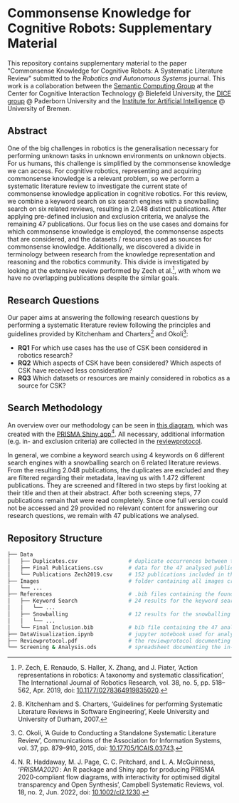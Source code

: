 # Commonsense Knowledge for Cognitive Robots: Supplementary Material

This repository contains supplementary material to the paper "Commonsense Knowledge for Cognitive Robots: A Systematic Literature Review" submitted to the *Robotics and Autonomous Systems* journal.
This work is a collaboration between the [Semantic Computing Group](https://www.uni-bielefeld.de/fakultaeten/technische-fakultaet/arbeitsgruppen/semantic-computing/) at the Center for Cognitive Interaction Technology @ Bielefeld University, the [DICE group](https://dice-research.org/) @ Paderborn University and the [Institute for Artificial Intelligence](https://ai.uni-bremen.de/) @ University of Bremen.

## Abstract

One of the big challenges in robotics is the generalisation necessary for performing unknown tasks in unknown environments on unknown objects.
For us humans, this challenge is simplified by the commonsense knowledge we can access.
For cognitive robotics, representing and acquiring commonsense knowledge is a relevant problem, so we perform a systematic literature review to investigate the current state of commonsense knowledge application in cognitive robotics.
For this review, we combine a keyword search on six search engines with a snowballing search on six related reviews, resulting in 2.048 distinct publications.
After applying pre-defined inclusion and exclusion criteria, we analyse the remaining 47 publications. 
Our focus lies on the use cases and domains for which  commonsense knowledge is employed, the commonsense aspects that are considered, and the datasets / resources used as sources for  commonsense knowledge.
Additionally, we discovered a divide in terminology between research from the knowledge representation and reasoning and the robotics community. 
This divide is investigated by looking at the extensive review performed by Zech et al.[^1], with whom we have no overlapping publications despite the similar goals.

## Research Questions

Our paper aims at answering the following research questions by performing a systematic literature review following the principles and guidelines provided by Kitchenham and Charters[^2] and Okoli[^3]:
- **RQ1** For which use cases has the use of CSK been considered in robotics research?
- **RQ2** Which aspects of CSK have been considered? Which aspects of CSK have received less consideration?
- **RQ3** Which datasets or resources are mainly considered in robotics as a source for CSK?

## Search Methodology

An overview over our methodology can be seen in [this diagram](Images/SearchProcedure.pdf), which was created with the [PRISMA Shiny app]()[^4].
All necessary, additional information (e.g. in- and exclusion criteria) are collected in the [reviewprotocol](Reviewprotocol.pdf).

In general, we combine a keyword search using 4 keywords on 6 different search engines with a snowballing search on 6 related literature reviews.
From the resulting 2.048 publications, the duplicates are excluded and they are filtered regarding their metadata, leaving us with 1.472 different publications.
They are screened and filtered in two steps by first looking at their title and then at their abstract.
After both screening steps, 77 publications remain that were read completely.
Since one full version could not be accessed and 29 provided no relevant content for answering our research questions, we remain with 47 publications we analysed.

## Repository Structure
```bash
├── Data
│   ├── Duplicates.csv                # duplicate occurrences between the 36 different sources
│   ├── Final Publications.csv        # data for the 47 analysed publications
│   └── Publications Zech2019.csv     # 152 publications included in the review by Zech et al.
├── Images                            # folder containing all images created for the reviewprotocol and the paper
│   └── ...
├── References                        # .bib files containing the found publications (1x file per source)
│   ├── Keyword Search                # 24 results for the keyword search where each file combines a source with a keyword
│   │   └── ...                       
│   ├── Snowballing                   # 12 results for the snowballing search differentiated between ingoing and outgoing search
│   │   └── ...                       
│   └── Final Inclusion.bib           # bib file containing the 47 analysed publications
├── DataVisualization.ipynb           # jupyter notebook used for analysing the './Data' folder and creating the './Images'
├── Reviewprotocol.pdf                # the reviewprotocol documenting the systematic literature review
└── Screening & Analysis.ods          # spreadsheet documenting the in- and exclusion process through the different screening steps
```

[^1]: P. Zech, E. Renaudo, S. Haller, X. Zhang, and J. Piater, ‘Action representations in robotics: A taxonomy and systematic classification’, The International Journal of Robotics Research, vol. 38, no. 5, pp. 518–562, Apr. 2019, doi: [10.1177/0278364919835020](https://doi.org/10.1177/0278364919835020).
[^2]: B. Kitchenham and S. Charters, ‘Guidelines for performing Systematic Literature Reviews in Software Engineering’, Keele University and University of Durham, 2007.
[^3]: C. Okoli, ‘A Guide to Conducting a Standalone Systematic Literature Review’, Communications of the Association for Information Systems, vol. 37, pp. 879–910, 2015, doi: [10.17705/1CAIS.03743](https://doi.org/10.17705/1CAIS.03743).
[^4]: N. R. Haddaway, M. J. Page, C. C. Pritchard, and L. A. McGuinness, ‘*PRISMA2020* : An R package and Shiny app for producing PRISMA 2020‐compliant flow diagrams, with interactivity for optimised digital transparency and Open Synthesis’, Campbell Systematic Reviews, vol. 18, no. 2, Jun. 2022, doi: [10.1002/cl2.1230](https://doi.org/10.1002/cl2.1230).
